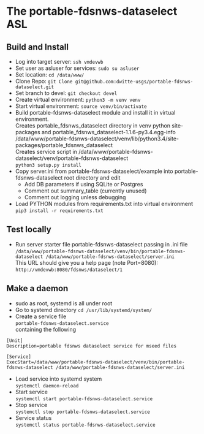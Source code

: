 # The portable-fdsnws-dataselect ASL
 
## Build and Install

* Log into target server: ```ssh vmdevwb```  
* Set user as asluser for services: ```sudo su asluser```
* Set location: ```cd /data/www/```
* Clone Repo: ```git Clone git@github.com:dwitte-usgs/portable-fdsnws-dataselect.git```  
* Set branch to devel: ```git checkout devel```  
* Create virtual environment: ```python3 -m venv venv```
* Start virtual environment: ```source venv/bin/activate```
* Build portable-fdsnws-dataselect module and install it in virtual environment.  
Creates portable_fdsnws_dataselect directory in venv python site-packages and portable_fdsnws_dataselect-1.1.6-py3.4.egg-info  
/data/www/portable-fdsnws-dataselect/venv/lib/python3.4/site-packages/portable_fdsnws_dataselect  
Creates service script in /data/www/portable-fdsnws-dataselect/venv/portable-fdsnws-dataselect  
```python3 setup.py install```
* Copy server.ini from portable-fdsnws-dataselect/example into portable-fdsnws-dataselect root directory and edit
  * Add DB parameters if using SQLite or Postgres
  * Comment out summary_table (currently unused)
  * Comment out logging unless debugging
* Load PYTHON modules from requirements.txt into virtual environment  
```pip3 install -r requirements.txt```

## Test locally
* Run server starter file portable-fdsnws-dataselect passing in .ini file  
```/data/www/portable-fdsnws-dataselect/venv/bin/portable-fdsnws-dataselect /data/www/portable-fdsnws-dataselect/server.ini```  
This URL should give you a help page (note Port=8080): ```http://vmdevwb:8080/fdsnws/dataselect/1```

## Make a daemon

* sudo as root, systemd is all under root
* Go to systemd directory ```cd /usr/lib/systemd/system/```
* Create a service file  
```portable-fdsnws-dataselect.service```  
containing the following

```
[Unit]
Description=portable fdsnws dataselect service for mseed files
 
[Service]
ExecStart=/data/www/portable-fdsnws-dataselect/venv/bin/portable-fdsnws-dataselect /data/www/portable-fdsnws-dataselect/server.ini
```

* Load service into systemd system  
```systemctl daemon-reload```                                                            
* Start service  
```systemctl start portable-fdsnws-dataselect.service```
* Stop service  
```systemctl stop portable-fdsnws-dataselect.service```
* Service status  
```systemctl status portable-fdsnws-dataselect.service```
